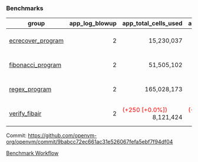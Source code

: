 ### Benchmarks
| group | app_log_blowup | app_total_cells_used | app_total_cycles | app_total_proof_time_ms | leaf_log_blowup | leaf_total_cells_used | leaf_total_cycles | leaf_total_proof_time_ms | max_segment_length | instance | alloc |
|---|---|---|---|---|---|---|---|---|---|---|---|
| [ ecrecover_program ](https://github.com/openvm-org/openvm/blob/benchmark-results/benchmarks-pr/1022/individual/ecrecover-9babcc72ec661ac31e526067fefa5ebf7f94df04.md) | <div style='text-align: right'> 2 </div>  | <div style='text-align: right'> 15,230,037 </div>  | <div style='text-align: right'> 290,016 </div>  | <span style='color: green'>(-6.0 [-0.3%])</span><div style='text-align: right'> 2,391.0 </div>  | <div style='text-align: right'> - </div>  | <div style='text-align: right'> - </div>  | <div style='text-align: right'> - </div>  | <div style='text-align: right'> - </div>  | 1048476 | 64cpu-linux-arm64 | mimalloc |
| [ fibonacci_program ](https://github.com/openvm-org/openvm/blob/benchmark-results/benchmarks-pr/1022/individual/fibonacci-9babcc72ec661ac31e526067fefa5ebf7f94df04.md) | <div style='text-align: right'> 2 </div>  | <div style='text-align: right'> 51,505,102 </div>  | <div style='text-align: right'> 1,500,137 </div>  | <span style='color: red'>(+22.0 [+0.4%])</span><div style='text-align: right'> 5,498.0 </div>  | <div style='text-align: right'> - </div>  | <div style='text-align: right'> - </div>  | <div style='text-align: right'> - </div>  | <div style='text-align: right'> - </div>  | 1048476 | 64cpu-linux-arm64 | mimalloc |
| [ regex_program ](https://github.com/openvm-org/openvm/blob/benchmark-results/benchmarks-pr/1022/individual/regex-9babcc72ec661ac31e526067fefa5ebf7f94df04.md) | <div style='text-align: right'> 2 </div>  | <div style='text-align: right'> 165,028,173 </div>  | <div style='text-align: right'> 4,190,904 </div>  | <span style='color: red'>(+54.0 [+0.3%])</span><div style='text-align: right'> 15,866.0 </div>  | <div style='text-align: right'> - </div>  | <div style='text-align: right'> - </div>  | <div style='text-align: right'> - </div>  | <div style='text-align: right'> - </div>  | 1048476 | 64cpu-linux-arm64 | mimalloc |
| [ verify_fibair ](https://github.com/openvm-org/openvm/blob/benchmark-results/benchmarks-pr/1022/individual/verify_fibair-9babcc72ec661ac31e526067fefa5ebf7f94df04.md) | <div style='text-align: right'> 2 </div>  | <span style='color: red'>(+250 [+0.0%])</span><div style='text-align: right'> 8,121,424 </div>  | <span style='color: red'>(+4 [+0.0%])</span><div style='text-align: right'> 195,361 </div>  | <span style='color: green'>(-22.0 [-1.5%])</span><div style='text-align: right'> 1,430.0 </div>  | <div style='text-align: right'> - </div>  | <div style='text-align: right'> - </div>  | <div style='text-align: right'> - </div>  | <div style='text-align: right'> - </div>  | 1048476 | 64cpu-linux-arm64 | mimalloc |


Commit: https://github.com/openvm-org/openvm/commit/9babcc72ec661ac31e526067fefa5ebf7f94df04

[Benchmark Workflow](https://github.com/openvm-org/openvm/actions/runs/12557420047)
